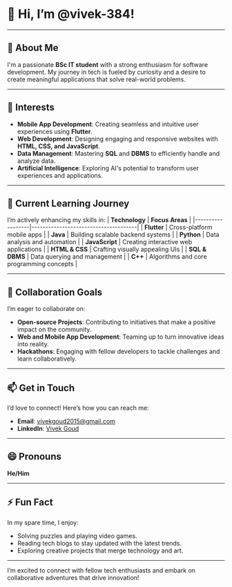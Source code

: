 # 👋 Hi, I’m @vivek-384!

---

## 🌟 About Me
I'm a passionate **BSc IT student** with a strong enthusiasm for software development. My journey in tech is fueled by curiosity and a desire to create meaningful applications that solve real-world problems.

---

## 👀 Interests
- **Mobile App Development**: Creating seamless and intuitive user experiences using **Flutter**.
- **Web Development**: Designing engaging and responsive websites with **HTML, CSS, and JavaScript**.
- **Data Management**: Mastering **SQL** and **DBMS** to efficiently handle and analyze data.
- **Artificial Intelligence**: Exploring AI's potential to transform user experiences and applications.

---

## 🌱 Current Learning Journey
I’m actively enhancing my skills in:
| **Technology**  | **Focus Areas**                      |
|------------------|--------------------------------------|
| **Flutter**      | Cross-platform mobile apps           |
| **Java**         | Building scalable backend systems     |
| **Python**       | Data analysis and automation          |
| **JavaScript**   | Creating interactive web applications |
| **HTML & CSS**   | Crafting visually appealing UIs       |
| **SQL & DBMS**   | Data querying and management          |
| **C++**         | Algorithms and core programming concepts |

---

## 💞️ Collaboration Goals
I’m eager to collaborate on:
- **Open-source Projects**: Contributing to initiatives that make a positive impact on the community.
- **Web and Mobile App Development**: Teaming up to turn innovative ideas into reality.
- **Hackathons**: Engaging with fellow developers to tackle challenges and learn collaboratively.

---

## 📫 Get in Touch
I’d love to connect! Here’s how you can reach me:
- **Email**: [vivekgoud2015@gmail.com](mailto:vivekgoud2015@gmail.com)
- **LinkedIn**: [Vivek Goud](https://www.linkedin.com/in/vivek-goud-57294332b/)

---

## 😄 Pronouns
**He/Him**

---

## ⚡ Fun Fact
In my spare time, I enjoy:
- Solving puzzles and playing video games.
- Reading tech blogs to stay updated with the latest trends.
- Exploring creative projects that merge technology and art.

---

I’m excited to connect with fellow tech enthusiasts and embark on collaborative adventures that drive innovation!
